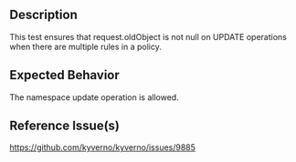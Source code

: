 ## Description

This test ensures that request.oldObject is not null on UPDATE operations when there are multiple rules in a policy.

## Expected Behavior

The namespace update operation is allowed.

## Reference Issue(s)

https://github.com/kyverno/kyverno/issues/9885